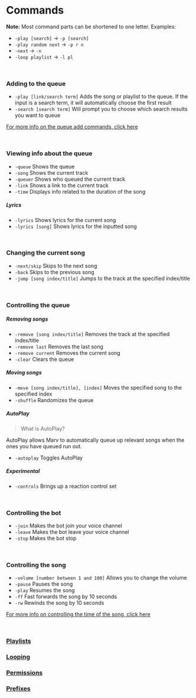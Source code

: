 # Commands

**Note:** Most command parts can be shortened to one letter. Examples:
- `-play [search]` → `-p [search]`
- `-play random next` → `-p r n`
- `-next` → `-n`
- `-loop playlist` → `-l pl`

<br>

### Adding to the queue

* `-play [link/search term]` Adds the song or playlist to the queue. If the input is a search term, it will automatically choose the first result
* `-search [search term]` Will prompt you to choose which search results you want to queue

[For more info on the queue add commands, click here](/commands/queue-add)

<br>

### Viewing info about the queue

* `-queue` Shows the queue
* `-song` Shows the current track
* `-queuer` Shows who queued the current track
* `-link` Shows a link to the current track
* `-time` Displays info related to the duration of the song

##### Lyrics

* `-lyrics` Shows lyrics for the current song
* `-lyrics [song]` Shows lyrics for the inputted song

<br>

### Changing the current song

* `-next/skip` Skips to the next song
* `-back` Skips to the previous song
* `-jump [song index/title]` Jumps to the track at the specified index/title

<br>


### Controlling the queue

##### Removing songs

* `-remove [song index/title]` Removes the track at the specified index/title
* `-remove last` Removes the last song
* `-remove current` Removes the current song
* `-clear` Clears the queue

##### Moving songs

* `-move [song index/title], [index]` Moves the specified song to the specified index
* `-shuffle` Randomizes the queue

##### AutoPlay

> What is AutoPlay?

AutoPlay allows Marv to automatically queue up relevant songs when the ones you have queued run out.

* `-autoplay` Toggles AutoPlay

##### Experimental

* `-controls` Brings up a reaction control set

<br>

### Controlling the bot

* `-join` Makes the bot join your voice channel
* `-leave` Makes the bot leave your voice channel
* `-stop` Makes the bot stop

<br>

### Controlling the song

* `-volume [number between 1 and 100]` Allows you to change the volume
* `-pause` Pauses the song
* `-play` Resumes the song <br>
* `-ff` Fast forwards the song by 10 seconds
* `-rw` Rewinds the song by 10 seconds

[For more info on controlling the time of the song, click here](/commands/time)

<br>

### [Playlists](/commands/playlists)
### [Looping](/commands/looping)
### [Permissions](/commands/permissions)
### [Prefixes](/commands/prefix)

